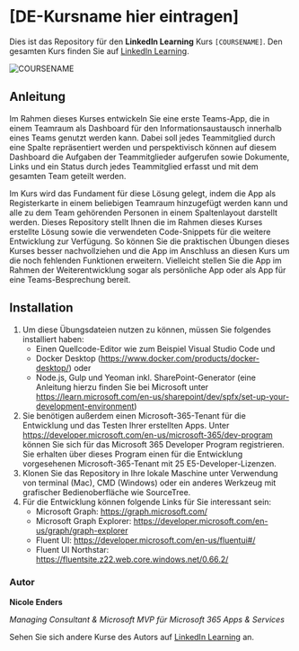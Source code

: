 # [DE-Kursname hier eintragen]

Dies ist das Repository für den **LinkedIn Learning** Kurs `[COURSENAME]`. Den gesamten Kurs finden Sie auf [LinkedIn Learning][lil-course-url].

![COURSENAME][lil-thumbnail-url] 

## Anleitung

Im Rahmen dieses Kurses entwickeln Sie eine erste Teams-App, die in einem Teamraum als Dashboard für den Informationsaustausch innerhalb eines Teams genutzt werden kann. Dabei soll jedes Teammitglied durch eine Spalte repräsentiert werden und perspektivisch können auf diesem Dashboard die Aufgaben der Teammitglieder aufgerufen sowie Dokumente, Links und ein Status durch jedes Teammitglied erfasst und mit dem gesamten Team geteilt werden.

Im Kurs wird das Fundament für diese Lösung gelegt, indem die App als Registerkarte in einem beliebigen Teamraum hinzugefügt werden kann und alle zu dem Team gehörenden Personen in einem Spaltenlayout darstellt werden. Dieses Repository stellt Ihnen die im Rahmen dieses Kurses erstellte Lösung sowie die verwendeten Code-Snippets für die weitere Entwicklung zur Verfügung. So können Sie die praktischen Übungen dieses Kurses besser nachvollziehen und die App im Anschluss an diesen Kurs um die noch fehlenden Funktionen erweitern. Vielleicht stellen Sie die App im Rahmen der Weiterentwicklung sogar als persönliche App oder als App für eine Teams-Besprechung bereit.

## Installation

1. Um diese Übungsdateien nutzen zu können, müssen Sie folgendes installiert haben:
   - Einen Quellcode-Editor wie zum Beispiel Visual Studio Code und
   - Docker Desktop (https://www.docker.com/products/docker-desktop/) oder 
   - Node.js, Gulp und Yeoman inkl. SharePoint-Generator (eine Anleitung hierzu finden Sie bei Microsoft unter https://learn.microsoft.com/en-us/sharepoint/dev/spfx/set-up-your-development-environment)
2. Sie benötigen außerdem einen Microsoft-365-Tenant für die Entwicklung und das Testen Ihrer erstellten Apps. Unter https://developer.microsoft.com/en-us/microsoft-365/dev-program können Sie sich für das Microsoft 365 Developer Program registrieren. Sie erhalten über dieses Program einen für die Entwicklung vorgesehenen Microsoft-365-Tenant mit 25 E5-Developer-Lizenzen.
3. Klonen Sie das Repository in Ihre lokale Maschine unter Verwendung von terminal (Mac), CMD (Windows) oder ein anderes Werkzeug mit grafischer Bedienoberfläche wie SourceTree.
4. Für die Entwicklung können folgende Links für Sie interessant sein:
   - Microsoft Graph: https://graph.microsoft.com/
   - Microsoft Graph Explorer: https://developer.microsoft.com/en-us/graph/graph-explorer
   - Fluent UI: https://developer.microsoft.com/en-us/fluentui#/
   - Fluent UI Northstar: https://fluentsite.z22.web.core.windows.net/0.66.2/

### Autor

**Nicole Enders**

_Managing Consultant & Microsoft MVP für Microsoft 365 Apps & Services_

Sehen Sie sich andere Kurse des Autors auf [LinkedIn Learning](https://www.linkedin.com/learning/instructors/nicole_enders) an.

[0]: # (Replace these placeholder URLs with actual course URLs)
[lil-course-url]: https://www.linkedin.com
[lil-thumbnail-url]: https:
